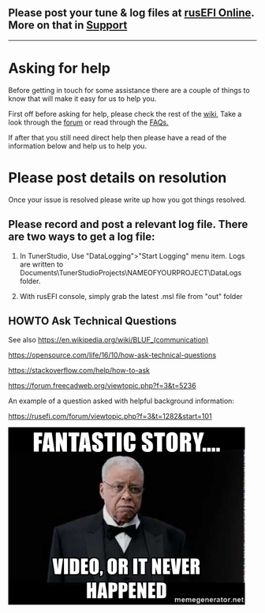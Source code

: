 ## Please post your tune & log files at [rusEFI Online](Online). More on that in [Support](Support)

---

# Asking for help

Before getting in touch for some assistance there are a couple of things to know that will make it easy for us to help you. 

First off before asking for help, please check the rest of the [wiki,](HOWTO-Search-on-rusEFI-wiki) Take a look through the [forum](https://rusefi.com/forum/search.php) or read through the [FAQs.](Pages-FAQs)

If after that you still need direct help then please have a read of the information below and help us to help you. 

# Please post details on resolution

Once your issue is resolved please write up how you got things resolved.


## Please record and post a relevant log file. There are two ways to get a log file:

 1) In TunerStudio, Use "DataLogging">"Start Logging" menu item. Logs are written to Documents\TunerStudioProjects\NAMEOFYOURPROJECT\DataLogs folder.

 2) With rusEFI console, simply grab the latest .msl file from "out" folder
 
 
## HOWTO Ask Technical Questions 

See also <a href="https://en.wikipedia.org/wiki/BLUF_(communication)">https://en.wikipedia.org/wiki/BLUF_(communication)</a>
 
https://opensource.com/life/16/10/how-ask-technical-questions

https://stackoverflow.com/help/how-to-ask

https://forum.freecadweb.org/viewtopic.php?f=3&t=5236
 
An example of a question asked with helpful background information:
 
https://rusefi.com/forum/viewtopic.php?f=3&t=1282&start=101


![video](FAQ/images/fantastic-story-video-or-it-never-happened.jpg)
